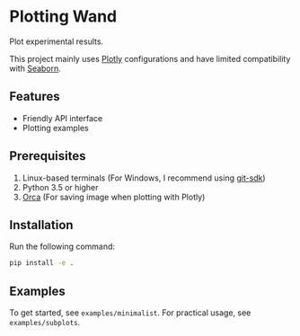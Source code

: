 # Plotting Wand

Plot experimental results.

This project mainly uses [Plotly](https://plot.ly/python/) configurations and have limited compatibility with [Seaborn](https://seaborn.pydata.org/index.html).

## Features

* Friendly API interface
* Plotting examples

## Prerequisites

1. Linux-based terminals (For Windows, I recommend using [git-sdk](https://github.com/git-for-windows/build-extra/releases))
2. Python 3.5 or higher
3. [Orca](https://github.com/plotly/orca) (For saving image when plotting with Plotly)

## Installation

Run the following command:

```bash
pip install -e .
```

## Examples

To get started, see `examples/minimalist`. For practical usage, see `examples/subplots`.

